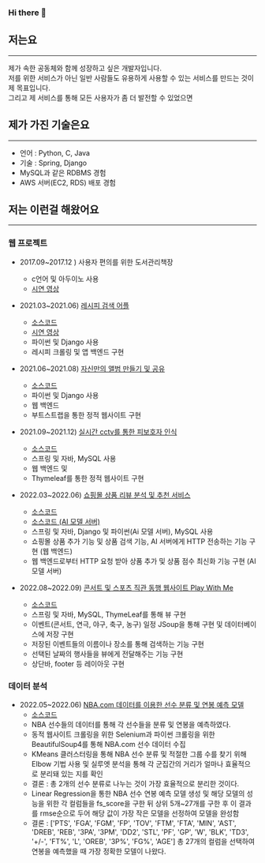 ### Hi there 👋
## 저는요
***
제가 속한 공동체와 함께 성장하고 싶은 개발자입니다.<br>
저를 위한 서비스가 아닌 일반 사람들도 유용하게 사용할 수 있는 서비스를 만드는 것이 제 목표입니다.<br>
그리고 제 서비스를 통해 모든 사용자가 좀 더 발전할 수 있었으면 <br>

## 제가 가진 기술은요 
***
- 언어 : Python, C, Java
- 기술 : Spring, Django
- MySQL과 같은 RDBMS 경험
- AWS 서버(EC2, RDS) 배포 경험


## 저는 이런걸 해왔어요
***
### 웹 프로젝트

- 2017.09~2017.12 ) 사용자 편의를 위한 도서관리책장
  - c언어 및 아두이노 사용
  - <a href="https://www.youtube.com/shorts/EfaWzDeHhMA">시연 영상</a>


- 2021.03~2021.06) <a href="./recipe_search_server">레시피 검색 어플</a>
  - [소스코드](https://github.com/woominsik/recipe_search_server/tree/master)
  - <a href="https://www.youtube.com/shorts/ytoNz89gsw4">시연 영상</a>
  - 파이썬 및 Django 사용
  - 레시피 크롤링 및 앱 백엔드 구현


- 2021.06~2021.08) <a href="https://github.com/woominsik/image_classifier">자신만의 앨범 만들기 및 공유</a>
  - [소스코드](https://github.com/woominsik/image_classifier)
  - 파이썬 및 Django 사용
  - 웹 백엔드 
  - 부트스트랩을 통한 정적 웹사이트 구현


- 2021.09~2021.12) <a href="https://github.com/woominsik/Eyes_On_You">실시간 cctv를 통한 피보호자 인식</a>
  - [소스코드](https://github.com/woominsik/Eyes_On_You)
  - 스프링 및 자바, MySQL 사용
  - 웹 백엔드 및 
  - Thymeleaf를 통한 정적 웹사이트 구현


- 2022.03~2022.06) <a href="https://github.com/woominsik/Eyes_On_You">쇼핑몰 상품 리뷰 분석 및 추천 서비스</a>
  - [소스코드](https://github.com/woominsik/Eyes_On_You)
  - [소스코드 (AI 모델 서버)](https://github.com/woominsik/sinsahelper-ai_server)
  - 스프링 및 자바, Django 및 파이썬(Ai 모델 서버), MySQL 사용
  - 쇼핑몰 상품 추가 기능 및 상품 검색 기능, AI 서버에게 HTTP 전송하는 기능 구현 (웹 백엔드)
  - 웹 백엔드로부터 HTTP 요청 받아 상품 추가 및 상품 점수 최신화 기능 구현 (AI 모델 서버)


- 2022.08~2022.09) <a href="https://github.com/likelion-backendschool/Play_With_Me">콘서트 및 스포츠 직관 동행 웹사이트 Play With Me</a>
  - [소스코드](https://github.com/likelion-backendschool/Play_With_Me)
  - 스프링 및 자바, MySQL, ThymeLeaf를 통해 뷰 구현
  - 이벤트(콘서트, 연극, 야구, 축구, 농구) 일정 JSoup을 통해 구현 및 데이터베이스에 저장 구현
  - 저장된 이벤트들의 이름이나 장소를 통해 검색하는 기능 구현
  - 선택된 날짜의 행사들을 뷰에게 전달해주는 기능 구현
  - 상단바, footer 등 레이아웃 구현
  
### 데이터 분석  
  
- 2022.05~2022.06) <a href="https://github.com/woominsik/NBA_Player_Analysis">NBA.com 데이터를 이용한 선수 분류 및 연봉 예측 모델</a>
  - [소스코드](https://github.com/woominsik/NBA_Player_Analysis)
  - NBA 선수들의 데이터를 통해 각 선수들을 분류 및 연봉을 예측하였다.
  - 동적 웹사이트 크롤링을 위한 Selenium과 파이썬 크롤링을 위한 BeautifulSoup4를 통해 NBA.com 선수 데이터 수집
  - KMeans 클러스터링을 통해 NBA 선수 분류 및 적절한 그룹 수를 찾기 위해 Elbow 기법 사용 및 실루엣 분석을 통해 각 군집간의 거리가 얼마나 효율적으로 분리돼 있는 지를 확인
  - 결론 : 총 2개의 선수 분류로 나누는 것이 가장 효율적으로 분리한 것이다. 
  - Linear Regression을 통한 NBA 선수 연봉 예측 모델 생성 및 해당 모델의 성능을 위한 각 컬럼들을 fs_score을 구한 뒤 상위 5개~27개를 구한 후 이 결과를 rmse순으로 두어 해당 값이 가장 작은 모델을 선정하여 모델을 완성함
  - 결론 : ['PTS', 'FGA', 'FGM', 'FP', 'TOV', 'FTM', 'FTA', 'MIN', 'AST', 'DREB', 'REB', '3PA', '3PM', 'DD2', 'STL', 'PF', 'GP', 'W', 'BLK', 'TD3', '+/-', 'FT%', 'L', 'OREB', '3P%', 'FG%', 'AGE'] 총 27개의 컬럼을 선택하여 연봉을 예측했을 때 가장 정확한 모델이 나왔다.


<!--
**woominsik/woominsik** is a ✨ _special_ ✨ repository because its `README.md` (this file) appears on your GitHub profile.

Here are some ideas to get you started:

- 🔭 I’m currently working on ...
- 🌱 I’m currently learning ...
- 👯 I’m looking to collaborate on ...
- 🤔 I’m looking for help with ...
- 💬 Ask me about ...
- 📫 How to reach me: ...
- 😄 Pronouns: ...
- ⚡ Fun fact: ...
-->
